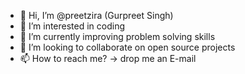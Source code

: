 - 👋 Hi, I’m @preetzira (Gurpreet Singh)
- 👀 I’m interested in coding
- 🌱 I’m currently improving problem solving skills
- 💞️ I’m looking to collaborate on open source projects
- 📫 How to reach me? -> drop me an E-mail

<!---
preetzira/preetzira is a ✨ special ✨ repository because its `README.md` (this file) appears on your GitHub profile.
You can click the Preview link to take a look at your changes.
--->
